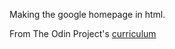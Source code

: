 Making the google homepage in html.

 From The Odin Project's [curriculum](http://www.theodinproject.com/courses/web-development-101/lessons/html-css)
